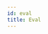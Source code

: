 ```yaml
---
id: eval
title: Eval
---
```


<!--
In the last chapter we saw how to test if a set of numbers satisfies a `Constraint` or a violates `Constraints`.
We now are going to look at how to unconstrained or constrained evaluations in CILib.
`Eval` useful in the sense that it provides a platform to determine whether a set of values are a feasible or
infeasible solution and how to handle them respectively.

```scala
unconstrained[F[_]: Input, A](f: F[A] => Double): Eval[A]

constrained[F[_]: Input, A](f: F[A] => Double, cs: List[Constraint[A, Double]]): Eval[A]
```

The above a methods belong to the `Eval` object with each creating their own version of an `Eval` instance.
Although they produce slightly different `Evals`, let's look at what `Eval` has to offer.

```scala
eval(a: NonEmptyList[A]): RVar[Objective[A]]

constrainBy(cs: List[Constraint[A,Double]]): Eval[A]

unconstrain: Eval[A]
```

The methods for constructing `Evals` also share some similarities. First, the type parameters, `[F[_]: Input, A]`.
`[F[_]: Input` simply means that we need a monad, in this case a `NonEmptyList`, of type `A`.
Secondly, in both methods, we pass a function that takes our monad and produces a `Double` (`f: F[A] => Double`).


## Unconstrained

<div class="callout callout-info">
An unconstrained evaluation applies a function that takes a monad and produces a double in a contained environment.
Every solution is feasible since there are not constraints.
</div>

```scala :invisible
import cilib._
```
```scala
val e = Eval.unconstrained[NonEmptyList,Double](_.map(x => x * x).suml)
```

Here, we are creating an unconstrained evaluation instance that produces the sum of a non-empty list where each element is squared.
With our newly created instance we can use the following methods.

### eval

Will return a function that produces an `Objective`, either `Single` or `Multi` with a `Feasible` solution as there is no constraints.
This function is wrapped in an `RVar`. So in oder to *extract* the function from within the `RVar` we can use `run`.
Finally, we may use our function with other given list.

```scala :silent
val l = NonEmptyList(20.0, 4.0, 5.0)
```
```scala
e.eval
e.eval.run(RNG.fromTime)
e.eval.run(RNG.fromTime)._2
e.eval.run(RNG.fromTime)._2.apply(l)
```

### constrainBy

Will return a new instance of a constrained `Eval` based on the parameter provided and the existing `Eval's` *evaluation* function.

### unconstrain

This will return itself.

## Constrained

<div class="callout callout-info">
An unconstrained evaluation applies a function that takes a monad and produces a double in a contained environment.
The feasibility of every solution is determined by the constraints.
</div>

```scala :invisible
import cilib._
```
```scala :silent
val lesThanCons = LessThan(ConstraintFunction((l: NonEmptyList[Double]) => l.suml), 12.0)
```
```scala
val e = Eval.constrained[NonEmptyList,Double](_.map(x => x * x).suml, List(lesThanCons))
```
### eval

Performs the same function as an unconstrained.
However, our result may either be feasible or infeasible.
If it is infeasible, you will notice that the result contains a violation count as well a `List` of the violated `Constraints`.

```scala :silent
var l = NonEmptyList(20.0, 4.0, 5.0)
```
```scala
e.eval.run(RNG.fromTime)._2.apply(l)
```
```scala :silent
l = NonEmptyList(1.0, 4.0, 5.0)
```
```scala
e.eval.run(RNG.fromTime)._2.apply(l)
```

### constrainBy

Will return a new instance of a constrained `Eval` based on the parameter provided and the existing `Eval's` *evaluation* function.
Note that the existing `Constraints` are not carried over, they are replaced by the parameter.

### unconstrain

Will return a new instance of a unconstrained `Eval` based on the existing `Eval's` *evaluation* function.


## How Would We Use Eval?

Okay, so we know what `Eval` *is*, but what can we do with it?
Say there exists a problem called problem X.
It requires 4 numbers.
Where all numbers need to be in the interval of 0 and 50.
However, there are some constraints.

1. The third number needs to be greater than 20.
2. Our fitness function can't yield a result greater than 5.

Our fitness function will add the first three numbers, and divide the result by the fourth.
Pretty simple. So far we have..

```scala :invisible
import cilib._
```
```scala :silent
def fitness (values: NonEmptyList[Double]) : Double = {
    var result = values.index(0).getOrElse(0.0)
    result += values.index(1).getOrElse(0.0)
    result += values.index(2).getOrElse(0.0)
    result /= values.index(3).getOrElse(0.0)
    result
}
val cons1 = GreaterThan(ConstraintFunction((l: NonEmptyList[Double]) => l.index(3).getOrElse(0.0)), 20.0)
val cons2 = LessThanEqual(ConstraintFunction((l: NonEmptyList[Double]) => fitness(l)), 5.0)

val e = Eval.constrained[NonEmptyList,Double](fitness(_), List( cons1, cons2))
```

Cool. We know that when we use an `Eval` it will return an `Objective`, *the objective of a function*.
Since we know the `Objective` is going to be `Single` we should focus our attention there.
A `Single` will contain a `Fit` type, either `Feasible` or `Infeasible`, as well as a `List` of
any `Constraints` that were violated.

Because of all the class types being used we are able to use pattern matching in order to control our
program logic.

```scala :silent
def getSolution (fit: Fit) : Double = {
    fit match {
        case Feasible(v) => v
        case Infeasible(_, _) => -1.0
        case Adjusted (_, _) => -1.0
    }
}

def evalObjective (objective: Objective[Double]) : Double = {
    objective match {
        case Single(f, _) => getSolution(f)
        case Multi(_) => -1.0
    }
}
```

As you can see, we are using -1.0 to indicate an infeasible solution.

Now we can put everything together and test our code.

```scala :invisible
import spire.implicits._
import spire.math.Interval
```
```scala :silent
val rng = RNG.init(12L)
val interval = Interval(0.0, 50.0)
val l = Dist.uniform(interval).replicateM(4).eval(rng).toNel.getOrElse(NonEmptyList(0.0))
```
```scala
evalObjective(e.eval.run(rng)._2(l))
```
`.toNel.getOrElse(NonEmptyList(0.0))` is converting the returned `List[Double]` from our `RVar` evaluation to `NonEmptyList[Double]`.


## Summary

In this chapter we got to explore the useful concept of `Eval` and how we would use it in a very basic example.
Seeing as there are no exercises for this chapter, I encourage you to modify the example or come up with your own use of `Eval`.
This is so that you can solidify your understanding of `Eval` as will be making use of it in the coming chapters.

<div class="callout callout-info">
`Eval` is a type that allows us to evaluate a `NonEmptyList` of numbers using a
given function, while optionally applying a given `List` of `Constraints`.

To do this we use the `eval` method. We could either get a `Single` or `Multi Objective` as a result.
Where `Single` could contain a `Feasible` or `Infeasible` solution with a `List` of `Constraints` violated
(this list will be empty if it's a `Feasible` solution).
`Multi` will contain a `List` of `Single Objectives`.

Because of the types returned we are able to use pattern matching to account for every situation and control
what the flow of the program logic.
</div>

In the following chapter we will look at the concept that we briefly touched upon, `Fit`.
-->
